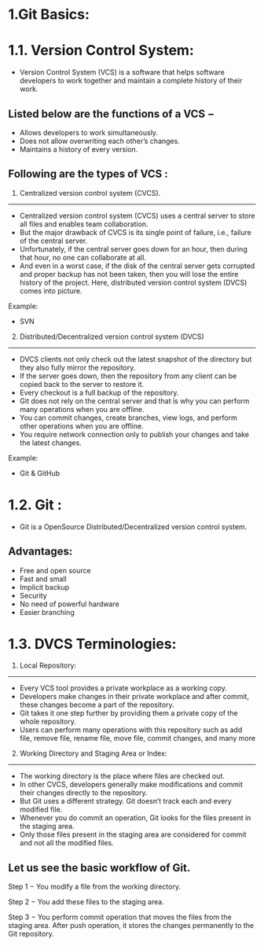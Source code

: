 
1.Git Basics:
==============

1.1. Version Control System:
=============================

- Version Control System (VCS) is a software that helps software developers to work together and maintain a complete history of their work.

Listed below are the functions of a VCS −
------------------------------------------
- Allows developers to work simultaneously.
- Does not allow overwriting each other’s changes.
- Maintains a history of every version.

Following are the types of VCS :
-----------------------------------

1. Centralized version control system (CVCS).
----------------------------------------------
- Centralized version control system (CVCS) uses a central server to store all files and enables team collaboration. 
- But the major drawback of CVCS is its single point of failure, i.e., failure of the central server. 
- Unfortunately, if the central server goes down for an hour, then during that hour, no one can collaborate at all. 
- And even in a worst case, if the disk of the central server gets corrupted and proper backup has not been taken, 
  then you will lose the entire history of the project. Here, distributed version control system (DVCS) comes into picture.

Example: 

- SVN


2. Distributed/Decentralized version control system (DVCS)
-------------------------------------------------------------

- DVCS clients not only check out the latest snapshot of the directory but they also fully mirror the repository. 
- If the server goes down, then the repository from any client can be copied back to the server to restore it. 
- Every checkout is a full backup of the repository. 
- Git does not rely on the central server and that is why you can perform many operations when you are offline. 
- You can commit changes, create branches, view logs, and perform other operations when you are offline. 
- You require network connection only to publish your changes and take the latest changes.

Example:

- Git & GitHub



1.2. Git :
===========

- Git is a OpenSource Distributed/Decentralized version control system.


Advantages:
------------

- Free and open source
- Fast and small
- Implicit backup
- Security
- No need of powerful hardware
- Easier branching



1.3. DVCS Terminologies:
=========================

1. Local Repository:
--------------------

- Every VCS tool provides a private workplace as a working copy. 
- Developers make changes in their private workplace and after commit, these changes become a part of the repository. 
- Git takes it one step further by providing them a private copy of the whole repository. 
- Users can perform many operations with this repository such as add file, remove file, rename file, move file, commit changes, and many more

2. Working Directory and Staging Area or Index:
------------------------------------------------

- The working directory is the place where files are checked out. 
- In other CVCS, developers generally make modifications and commit their changes directly to the repository. 
- But Git uses a different strategy. Git doesn’t track each and every modified file. 
- Whenever you do commit an operation, Git looks for the files present in the staging area. 
- Only those files present in the staging area are considered for commit and not all the modified files.

Let us see the basic workflow of Git.
-----------------------------------------
 Step 1 − You modify a file from the working directory.

 Step 2 − You add these files to the staging area.

 Step 3 − You perform commit operation that moves the files from the staging area. After push operation, 
           it stores the changes permanently to the Git repository.
 
